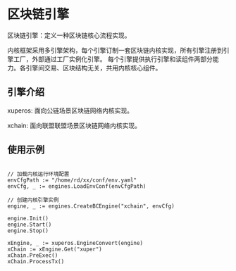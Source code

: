 # 区块链引擎

区块链引擎：定义一种区块链核心流程实现。

内核框架采用多引擎架构，每个引擎订制一套区块链内核实现，所有引擎注册到引擎工厂，外部通过工厂实例化引擎。
每个引擎提供执行引擎和读组件两部分能力。各引擎间交易、区块结构无关，共用内核核心组件。

## 引擎介绍

xuperos: 面向公链场景区块链网络内核实现。

xchain: 面向联盟联盟场景区块链网络内核实现。

## 使用示例

```

// 加载内核运行环境配置
envCfgPath := "/home/rd/xx/conf/env.yaml"
envCfg, _ := engines.LoadEnvConf(envCfgPath)

// 创建内核引擎实例
engine, _ := engines.CreateBCEngine("xchain", envCfg)

engine.Init()
engine.Start()
engine.Stop()

xEngine, _ := xuperos.EngineConvert(engine)
xChain := xEngine.Get("xuper")
xChain.PreExec()
xChain.ProcessTx()
```
